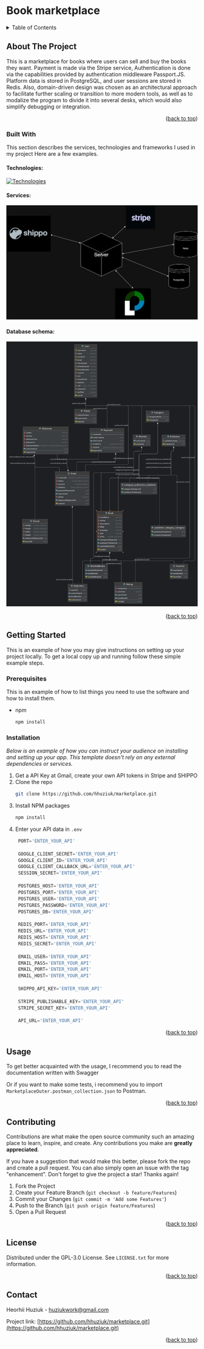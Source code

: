 # Book marketplace

<!-- TABLE OF CONTENTS -->
<details>
  <summary>Table of Contents</summary>
  <ol>
    <li>
      <a href="#about-the-project">About The Project</a>
      <ul>
        <li><a href="#built-with">Built With</a></li>
      </ul>
    </li>
    <li>
      <a href="#getting-started">Getting Started</a>
      <ul>
        <li><a href="#prerequisites">Prerequisites</a></li>
        <li><a href="#installation">Installation</a></li>
      </ul>
    </li>
    <li><a href="#usage">Usage</a></li>
    <li><a href="#contributing">Contributing</a></li>
    <li><a href="#license">License</a></li>
    <li><a href="#contact">Contact</a></li>
  </ol>
</details>

## About The Project

This is a marketplace for books where users can sell and buy the books 
they want. Payment is made via the Stripe service,
Authentication is done via the capabilities provided by  authentication middleware 
Passport.JS. 
Platform data is stored in PostgreSQL, and user sessions are stored 
in Redis. Also, domain-driven design was chosen as an architectural 
approach to facilitate further scaling or transition to more modern 
tools, as well as to modalize the program to divide it into several
desks, which would also simplify debugging or integration.

<p align="right">(<a href="#readme-top">back to top</a>)</p>

### Built With

This section describes the services, technologies and frameworks I used in my project Here are a few examples.

#### Technologies:
[![Technologies](https://skillicons.dev/icons?i=docker,express,ts,nodejs,postgres,redis)](https://skillicons.dev)

#### Services:

![marketplace_services.jpg](./readme/marketplace_services.jpg)

#### Database schema:

![marketplace_db.png](./readme/marketplace_db.png)

<p align="right">(<a href="#readme-top">back to top</a>)</p>

## Getting Started

This is an example of how you may give instructions on setting up your project locally.
To get a local copy up and running follow these simple example steps.

### Prerequisites

This is an example of how to list things you need to use the software and how to install them.
* npm
  ```sh
  npm install
  ```

### Installation

_Below is an example of how you can instruct your audience on installing and setting up your app. This template doesn't rely on any external dependencies or services._

1. Get a API Key at Gmail, create your own API tokens in Stripe and SHIPPO
2. Clone the repo
   ```sh
   git clone https://github.com/hhuziuk/marketplace.git
   ```
3. Install NPM packages
   ```sh
   npm install
   ```
4. Enter your API data in `.env`
   ```ts
    PORT='ENTER_YOUR_API'

    GOOGLE_CLIENT_SECRET='ENTER_YOUR_API'
    GOOGLE_CLIENT_ID='ENTER_YOUR_API'
    GOOGLE_CLIENT_CALLBACK_URL='ENTER_YOUR_API'
    SESSION_SECRET='ENTER_YOUR_API'
    
    POSTGRES_HOST='ENTER_YOUR_API'
    POSTGRES_PORT='ENTER_YOUR_API'
    POSTGRES_USER='ENTER_YOUR_API'
    POSTGRES_PASSWORD='ENTER_YOUR_API'
    POSTGRES_DB='ENTER_YOUR_API'
    
    REDIS_PORT='ENTER_YOUR_API'
    REDIS_URL='ENTER_YOUR_API'
    REDIS_HOST='ENTER_YOUR_API'
    REDIS_SECRET='ENTER_YOUR_API'
    
    EMAIL_USER='ENTER_YOUR_API'
    EMAIL_PASS='ENTER_YOUR_API'
    EMAIL_PORT='ENTER_YOUR_API'
    EMAIL_HOST='ENTER_YOUR_API'
    
    SHIPPO_API_KEY='ENTER_YOUR_API'
    
    STRIPE_PUBLISHABLE_KEY='ENTER_YOUR_API'
    STRIPE_SECRET_KEY='ENTER_YOUR_API'
    
    API_URL='ENTER_YOUR_API'
   ```

<p align="right">(<a href="#readme-top">back to top</a>)</p>


## Usage

To get better acquainted with the usage, I recommend you to read the documentation written with Swagger

Or if you want to make some tests, i recommend you to import `MarketplaceOuter.postman_collection.json` to Postman.

<p align="right">(<a href="#readme-top">back to top</a>)</p>


## Contributing

Contributions are what make the open source community such an amazing place to learn, inspire, and create. Any contributions you make are **greatly appreciated**.

If you have a suggestion that would make this better, please fork the repo and create a pull request. You can also simply open an issue with the tag "enhancement".
Don't forget to give the project a star! Thanks again!

1. Fork the Project
2. Create your Feature Branch (`git checkout -b feature/Features`)
3. Commit your Changes (`git commit -m 'Add some Features'`)
4. Push to the Branch (`git push origin feature/Features`)
5. Open a Pull Request

<p align="right">(<a href="#readme-top">back to top</a>)</p>

## License

Distributed under the GPL-3.0 License. See `LICENSE.txt` for more information.

<p align="right">(<a href="#readme-top">back to top</a>)</p>


## Contact
Heorhii Huziuk - huziukwork@gmail.com

Project link: [https://github.com/hhuziuk/marketplace.git](https://github.com/hhuziuk/marketplace.git)

<p align="right">(<a href="#readme-top">back to top</a>)</p>